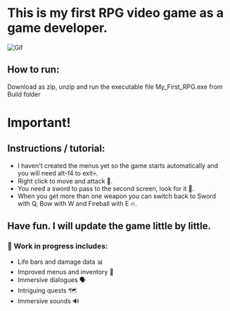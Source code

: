 # This is my first RPG video game as a game developer.


![Gif](https://github.com/ldgiusto5/My_First_RPG/assets/121044004/c07c0470-21cc-4112-b7d2-91a9c7ec7398)

## How to run:
Download as zip, unzip and run the executable file My_First_RPG.exe from Build folder 

# Important!
## Instructions / tutorial:
* I haven't created the menus yet so the game starts automatically and you will need alt-f4 to exit💀.
* Right click to move and attack 🤺.
* You need a sword to pass to the second screen, look for it 🔎.
* When you get more than one weapon you can switch back to Sword with Q, Bow with W and Fireball with E 🔥.


## Have fun. I will update the game little by little.
### 🚧 Work in progress includes:
* Life bars and damage data 📊
* Improved menus and inventory 📜
* Immersive dialogues 🗣️
* Intriguing quests 🗺️
* Immersive sounds 🔊
